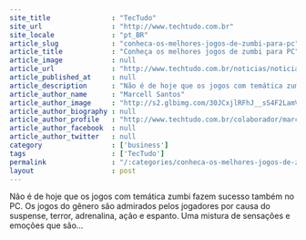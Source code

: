 ```yaml
---
site_title               : "TecTudo"
site_url                 : "http://www.techtudo.com.br"
site_locale              : "pt_BR"
article_slug             : "conheca-os-melhores-jogos-de-zumbi-para-pc"
article_title            : "Conheça os melhores jogos de zumbi para PC"
article_image            : null
article_url              : "http://www.techtudo.com.br/noticias/noticia/2013/11/left-4-dead-resident-evil-veja-os-melhores-jogos-de-zumbi-para-pc.html"
article_published_at     : null
article_description      : "Não é de hoje que os jogos com temática zumbi fazem sucesso também no PC. Os jogos do gênero são admirados pelos jogadores por causa do suspense, terror, adrenalina, ação e espanto. Uma mistura de sensações e emoções que são..."
article_author_name      : "Marcell Santos"
article_author_image     : "http://s2.glbimg.com/30JCxjlRFhJ__sS4F2LamVks8NM=/30x30/s2.glbimg.com/Wufj8pisKbk89yPTWcThurw_Bho=/0x0:690x691/75x75/s.glbimg.com/po/tt2/f/original/2013/03/13/tt_logo_1.jpg"
article_author_biography : null
article_author_profile   : "http://www.techtudo.com.br/colaborador/marcell-santos.html"
article_author_facebook  : null
article_author_twitter   : null
category                 : ['business']
tags                     : ['TecTudo']
permalink                : "/:categories/conheca-os-melhores-jogos-de-zumbi-para-pc/"
layout                   : post
---
```


Não é de hoje que os jogos com temática zumbi fazem sucesso também no PC. Os jogos do gênero são admirados pelos jogadores por causa do suspense, terror, adrenalina, ação e espanto. Uma mistura de sensações e emoções que são...
